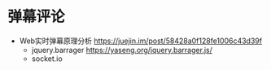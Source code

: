 # 弹幕评论

- Web实时弹幕原理分析 https://juejin.im/post/58428a0f128fe1006c43d39f   
    - jquery.barrager https://yaseng.org/jquery.barrager.js/
    - socket.io